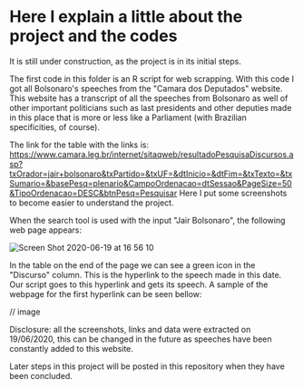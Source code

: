 # Here I explain a little about the project and the codes

It is still under construction, as the project is in its initial steps.

The first code in this folder is an R script for web scrapping. With this code I got all Bolsonaro's speeches from the "Camara dos Deputados" website. This website has a transcript of all the speeches from Bolsonaro as well of other important politicians such as last presidents and other deputies made in this place that is more or less like a Parliament (with Brazilian specificities, of course).

The link for the table with the links is: https://www.camara.leg.br/internet/sitaqweb/resultadoPesquisaDiscursos.asp?txOrador=jair+bolsonaro&txPartido=&txUF=&dtInicio=&dtFim=&txTexto=&txSumario=&basePesq=plenario&CampoOrdenacao=dtSessao&PageSize=50&TipoOrdenacao=DESC&btnPesq=Pesquisar
Here I put some screenshots to become easier to understand the project.

When the search tool is used with the input "Jair Bolsonaro", the following web page appears:

![Screen Shot 2020-06-19 at 16 56 10](https://user-images.githubusercontent.com/62617360/85176556-721f4080-b250-11ea-8b20-07cb4eba660d.png)

In the table on the end of the page we can see a green icon in the "Discurso" column. This is the hyperlink to the speech made in this date.
Our script goes to this hyperlink and gets its speech. A sample of the webpage for the first hyperlink can be seen bellow:

// image

Disclosure: all the screenshots, links and data were extracted on 19/06/2020, this can be changed in the future as speeches have been constantly added to this website.

Later steps in this project will be posted in this repository when they have been concluded.

